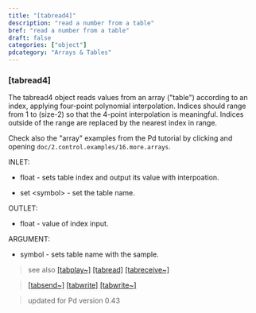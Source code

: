 ```yaml
---
title: "[tabread4]"
description: "read a number from a table"
bref: "read a number from a table"
draft: false
categories: ["object"]
pdcategory: "Arrays & Tables"
---
```


### [tabread4]

The tabread4 object reads values from an array ("table") according to an index,  applying four-point polynomial interpolation. Indices should range from 1 to (size-2) so that the 4-point interpolation is meaningful. Indices outside of the range are replaced by the nearest index in range.

Check also the "array" examples from the Pd tutorial by clicking and opening `doc/2.control.examples/16.more.arrays`.



INLET:

- float - sets table index and output its value with interpoation.

- set &lt;symbol&gt; - set the table name. 

OUTLET:

- float - value of index input.

ARGUMENT:

- symbol - sets table name with the sample.
 
> see also [[tabplay~]](../tabplay~) [[tabread]](../tabread) [[tabreceive~]](../tabreceive~) 

> [[tabsend~]](../tabsend~) [[tabwrite]](../tabwrite) [[tabwrite~]](../tabwrite~)
 
 
> updated for Pd version 0.43
